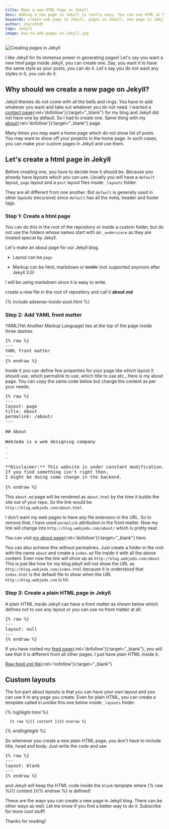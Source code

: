```yaml
---
title: Make a new HTML Page in Jekyll
desc: Adding a new page in Jekyll is really easy. You can use HTML or Markdown for markup. Learn how to create a page in Jekyll and how to manipulate the URL. We will be creating a blank layout for plain html pages. Create contact page, about page, archive page and more on Jekyll using this method.
keywords: create web page in Jekyll, pages in Jekyll, new page in Jekyll
author: sharathdt
tags: Jekyll
image: how-to-add-pages-in-jekyll.jpg
---
```


<img alt="Creating pages in Jekyll" title="Make a new html page in Jekyll" itemprop="thumbnailUrl" src="{{ site.url }}/images/how-to-add-pages-in-jekyll.jpg">

<i class="fa fa-quote-left fa-3x fa-pull-left fa-border"></i>I like Jekyll for its immense power in generating pages! Let's say you want a new html page inside Jekyll, you can create one. Say, you want it to have the same style as your posts, you can do it. Let's say you do not want any styles in it, you can do it. 

## Why should we create a new page on Jekyll?

Jekyll themes do not come with all the bells and rings. You have to add whatever you want and take out whatever you do not need. I wanted a [contact page](/contact/){:rel='dofollow'}{:target="_blank"} for my blog and Jekyll did not have one by default. So I had to create one. Same thing with my [about](/about/){:rel='dofollow'}{:target="_blank"} page.

Many times you may want a home page which do not show list of posts. You may want to show off your projects in the home page. In such cases, you can make your custom pages in Jekyll and use them.


## Let's create a html page in Jekyll

Before creating one, you have to decide how it should be. Because you already have layouts which you can use. Usually you will have a ```default``` layout, ```page``` layout and a ```post``` layout files inside ```_layouts``` folder.

They are all different from one another. But ```default``` is generally used in other layouts (recursive) since ```default``` has all the meta, header and footer tags.

### Step 1: Create a html page 

You can do this in the root of the repository or inside a custom folder, but do not use the folders whose names start with an ```_underscore``` as they are treated special by Jekyll.

Let's make an about page for our Jekyll blog.

* Layout can be ```page```

* Markup can be html, markdown or <strike>textile</strike> (not supported anymore after Jekyll 3.0)

I will be using markdown since it is easy to write.

create a new file in the root of repository and call it **about.md**

{% include adsense-inside-post.html %}
### Step 2: Add YAML front matter
YAML(Yet Another Markup Language) lies at the top of the page inside three dashes.
<pre>
{% raw %}
---
YAML front matter
---
{% endraw %}
</pre>
Inside it you can define few properties for your page like which layout it should use, which permalink to use, which title to use etc.,
Here is my about page. You can copy the same code below but change the content as per your needs.

<pre>
{% raw %}
---
layout: page
title: About
permalink: /about/
---

## About

WebJeda is a web designing company 
.
.
.

**Disclaimer:** This website is under constant modification. 
If you find something isn't right then,
I might be doing some change in the backend.

{% endraw %}
</pre>

This ```about.md``` page will be rendered as ```about.html``` by the time it builds the site out of your repo. So the link would be
```http://blog.webjeda.com/about.html```.


I don't want my web pages to have any file extension in the URL. So to remove that, I have used ```permalink``` attribution in the front matter. Now my link will change into ```http://blog.webjeda.com/about/``` which is pretty neat.

You can visit [my about page](/about/){:rel='dofollow'}{:target="_blank"} here.

You can also achieve this without permalinks. Just create a folder in the root with the name ```about``` and create a ```index.md``` file inside it with all the above content. Even now the link will show up as ```http://blog.webjeda.com/about```. This is just like how for my blog jekyll will not show the URL as ```http://blog.webjeda.com/index.html``` because it is understood that ```index.html``` is the default file to show when the URL ```http://blog.webjeda.com``` is hit.


### Step 3: Create a plain HTML page in Jekyll

A plain HTML inside Jekyll can have a front matter as shown below which defines not to use any layout or you can use no front matter at all.

<pre>
{% raw %}
---
layout: null
---
{% endraw %}
</pre>

If you have visited my [feed page](/atom.xml){:rel='dofollow'}{:target="_blank"}, you will see that it is different from all other pages. I just have plain HTML inside it. 

[Raw feed.xml file](https://raw.githubusercontent.com/sharu725/emerald/gh-pages/atom.xml){:rel='nofollow'}{:target="_blank"}


## Custom layouts

The fun part about layouts is that you can have your own layout and you can use it in any page you create. Even for plain HTML, you can create a template called ```blank```like this one below inside ```_layouts``` folder.

{% highlight html %}
<!DOCTYPE html>
<html lang="en">
<head>
    <meta charset="UTF-8">
    <title>Some Title</title>
</head>
<body>
    
      {% raw %}{{ content }}{% endraw %}
    
</body>
</html>

{% endhighlight %}

So whenever you create a new plain HTML page, you don't have to include title, head and body. Just write the code and use

<pre>
{% raw %}
---
layout: blank
---
{% endraw %}
</pre> 

and Jekyll will keep the HTML code inside the ```blank``` template where {% raw %}{{ content }}{% endraw %} is defined!


These are the ways you can create a new page in Jekyll blog. There can be other ways as well. Let me know if you find a better way to do it. Subscribe for more cool stuff!

Thanks for reading!